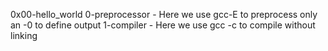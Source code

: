 0x00-hello_world
0-preprocessor - Here we use gcc-E to preprocess only an -0 to define output
1-compiler - Here we use gcc -c to compile without linking